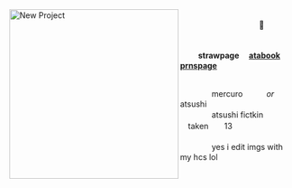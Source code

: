 
<img width="300" height="300" alt="New Project" src="https://github.com/user-attachments/assets/cf367510-1f91-46f0-90f2-97aa8ee6bdd2" align="left" />
<br> 　　　　　　　　　　🍊　　　　　
<br>        　
<br>

　  　<b>strawpage        　[atabook](https://pseudocidalist.atabook.org/)        　[prnspage](https://en.pronouns.page/@pseudocidalist)</b><br>
    <br>
      
　　　　mercuro　　　<i>or</i>　　atsushi<br>
    　　　　atsushi fictkin 　taken　　13<br>
        <br>
　　　　yes i edit imgs with my hcs lol
  
